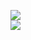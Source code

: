 [![](https://img.shields.io/badge/Made%20With-Github%20Spray-lightgrey.svg?style=for-the-badge&logo=github)](https://github.com/Annihil/github-spray#29366)  
[![](https://i.imgur.com/2DrTn0Z.gif)](https://github.com/Annihil/github-spray)